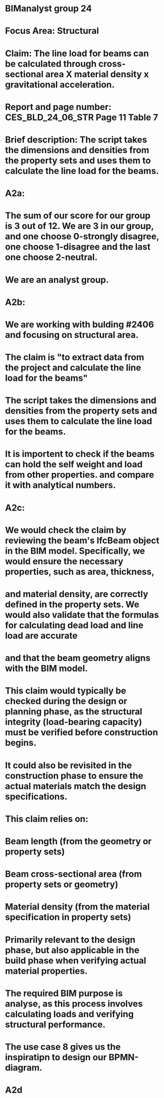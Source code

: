 # BIManalyst group 24
# Focus Area: Structural
# Claim: The line load for beams can be calculated through cross-sectional area X material density x gravitational acceleration. 
# Report and page number: CES_BLD_24_06_STR Page 11 Table 7
# Brief description: The script takes the dimensions and densities from the property sets and uses them to calculate the line load for the beams.

# A2a: 
# The sum of our score for our group is 3 out of 12. We are 3 in our group, and one choose 0-strongly disagree, one choose 1-disagree and the last one choose 2-neutral. 
# We are an analyst group. 

# A2b: 
# We are working with bulding #2406 and focusing on structural area. 
# The claim is "to extract data from the project and calculate the line load for the beams"
# The script takes the dimensions and densities from the property sets and uses them to calculate the line load for the beams.
# It is importent to check if the beams can hold the self weight and load from other properties. and compare it with analytical numbers. 

# A2c: 
# We would check the claim by reviewing the beam's IfcBeam object in the BIM model. Specifically, we would ensure the necessary properties, such as area, thickness,
# and material density, are correctly defined in the property sets. We would also validate that the formulas for calculating dead load and line load are accurate 
# and that the beam geometry aligns with the BIM model.

# This claim would typically be checked during the design or planning phase, as the structural integrity (load-bearing capacity) must be verified before construction begins.
# It could also be revisited in the construction phase to ensure the actual materials match the design specifications.

# This claim relies on:

# Beam length (from the geometry or property sets)
# Beam cross-sectional area (from property sets or geometry)
# Material density (from the material specification in property sets)

# Primarily relevant to the design phase, but also applicable in the build phase when verifying actual material properties.

# The required BIM purpose is analyse, as this process involves calculating loads and verifying structural performance.

# The use case 8 gives us the inspiratipn to design our BPMN-diagram. 

# A2d

